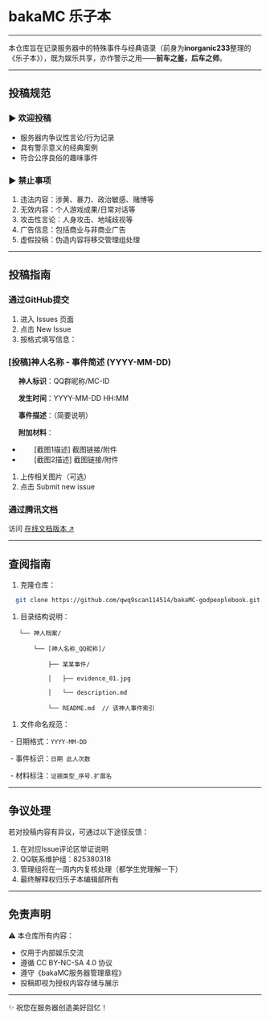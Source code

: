 # bakaMC 乐子本

* * *

  

本仓库旨在记录服务器中的特殊事件与经典语录（前身为**inorganic233**整理的《乐子本》），既为娱乐共享，亦作警示之用——**前车之鉴，后车之师**。

* * *

  

## 投稿规范

### ▶ 欢迎投稿

-   服务器内争议性言论/行为记录
-   具有警示意义的经典案例
-   符合公序良俗的趣味事件

### ▶ 禁止事项

1.  违法内容：涉黄、暴力、政治敏感、赌博等
2.  无效内容：个人游戏成果/日常对话等
3.  攻击性言论：人身攻击、地域歧视等
4.  广告信息：包括商业与非商业广告
5.  虚假投稿：伪造内容将移交管理组处理

* * *

  

## 投稿指南

### 通过GitHub提交

1.  进入 Issues 页面
2.  点击 New Issue
3.  按格式填写信息：

### \[投稿\]神人名称 - 事件简述 (YYYY-MM-DD)

     **神人标识**：QQ群昵称/MC-ID  

     **发生时间**：YYYY-MM-DD HH:MM  

     **事件描述**：（简要说明）  

     **附加材料**：  

-          \[截图1描述\] 截图链接/附件  
-          \[截图2描述\] 截图链接/附件

1.  上传相关图片（可选）
2.  点击 Submit new issue

### 通过腾讯文档

访问 [在线文档版本 ↗](https://docs.qq.com/doc/DQVVKV1ZHUVdDWEVa)

* * *

  

## 查阅指南

1.  克隆仓库：

```bash
  git clone https://github.com/qwq9scan114514/bakaMC-godpeoplebook.git
```

1.  目录结构说明：

```目录结构说明
   └── 神人档案/

       └── [神人名称_QQ昵称]/

           ├── 某某事件/

           │   ├── evidence_01.jpg

           │   └── description.md

           └── README.md  // 该神人事件索引
```

1.  文件命名规范：

 - 日期格式：`YYYY-MM-DD`

 - 事件标识：`日期 此人次数`

 - 材料标注：`证据类型_序号.扩展名`

* * *

  

## 争议处理

若对投稿内容有异议，可通过以下途径反馈：

1.  在对应Issue评论区举证说明
2.  QQ联系维护组：825380318
3.  管理组将在一周内内复核处理（都学生党理解一下）
4.  最终解释权归乐子本编辑部所有

* * *

  

## 免责声明

⚠️ 本仓库所有内容：

-   仅用于内部娱乐交流
-   遵循 CC BY-NC-SA 4.0 协议
-   遵守《bakaMC服务器管理章程》
-   投稿即视为授权内容存储与展示

* * *

  

✨ 祝您在服务器创造美好回忆！